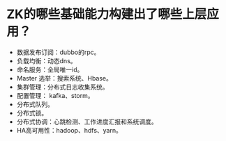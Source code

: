 # ZK的哪些基础能力构建出了哪些上层应用？



- 数据发布订阅：dubbo的rpc。
- 负载均衡：动态dns。
- 命名服务：全局唯一id。
- Master 选举：搜索系统、Hbase。
- 集群管理：分布式日志收集系统。
- 配置管理： kafka、storm。
- 分布式队列。
- 分布式锁。
- 分布式协调：心跳检测、工作进度汇报和系统调度。
- HA高可用性：hadoop、hdfs、yarn。